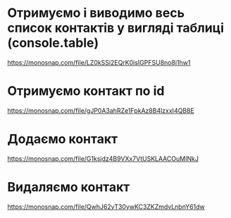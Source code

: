 # Отримуємо і виводимо весь список контактів у вигляді таблиці (console.table)

https://monosnap.com/file/LZ0kSSi2EQrK0isIGPFSU8no8j1hw1

# Отримуємо контакт по id

https://monosnap.com/file/gJP0A3ahRZe1FpkAz8B4lzxxI4QB8E

# Додаємо контакт

https://monosnap.com/file/G1ksjdz4B9VXx7VtUSKLAACOuMINkJ

# Видаляємо контакт

https://monosnap.com/file/QwhJ62yT30ywKC3ZKZmdvLnbnY61dw
